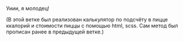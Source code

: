 Уиии, я молодец!

(В этой ветке был реализован калькулятор по подсчёту в пицце ккалорий и стоимости пиццы с помощью html, scss. Сам метод был прописан ранее в предыдущей ветке.)